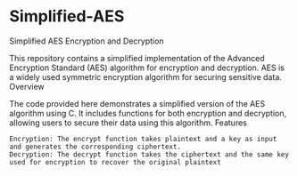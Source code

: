 # Simplified-AES
Simplified AES Encryption and Decryption

This repository contains a simplified implementation of the Advanced Encryption Standard (AES) algorithm for encryption and decryption. AES is a widely used symmetric encryption algorithm for securing sensitive data.
Overview

The code provided here demonstrates a simplified version of the AES algorithm using C. It includes functions for both encryption and decryption, allowing users to secure their data using this algorithm.
Features

    Encryption: The encrypt function takes plaintext and a key as input and generates the corresponding ciphertext.
    Decryption: The decrypt function takes the ciphertext and the same key used for encryption to recover the original plaintext

